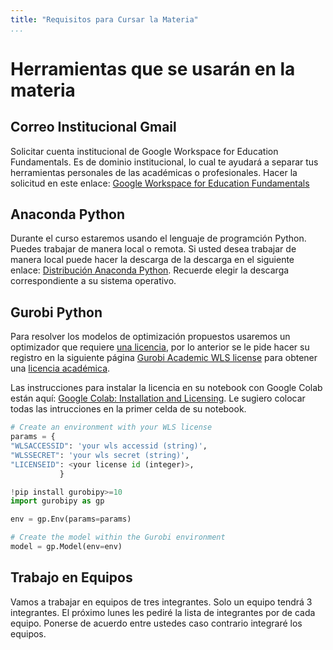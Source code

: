 ```yaml
---
title: "Requisitos para Cursar la Materia"
...
```


# Herramientas que se usarán en la materia


## Correo Institucional Gmail
Solicitar cuenta institucional de Google Workspace for Education Fundamentals.  Es de dominio institucional, lo cual te ayudará a separar tus herramientas personales de las académicas o profesionales. Hacer la solicitud en este enlace: [Google Workspace for Education Fundamentals](https://sites.google.com/universidad.anahuac.mx/software-anahuac-mexico/google-workspace)


## Anaconda Python

Durante el curso estaremos usando el lenguaje de programción Python. Puedes trabajar de manera local o remota. Si usted desea trabajar de manera local puede hacer la descarga de la descarga en el siguiente enlace: [Distribución Anaconda Python](https://www.anaconda.com/download). Recuerde elegir la descarga correspondiente a su sistema operativo.

## Gurobi Python
Para resolver los modelos de optimización propuestos usaremos un optimizador que requiere [una licencia](https://portal.gurobi.com/iam/register/), por lo anterior se le pide hacer su registro en la siguiente página [Gurobi Academic WLS license](https://www.gurobi.com/features/academic-wls-license/)  para obtener una [licencia académica](https://portal.gurobi.com/iam/register/).

Las instrucciones para instalar la licencia en su notebook con Google Colab están aquí: [Google Colab: Installation and Licensing](https://support.gurobi.com/hc/en-us/articles/4409582394769-Google-Colab-Installation-and-Licensing). Le sugiero colocar todas las intrucciones en la primer celda de su notebook.

```python
# Create an environment with your WLS license
params = {
"WLSACCESSID": 'your wls accessid (string)',
"WLSSECRET": 'your wls secret (string)',
"LICENSEID": <your license id (integer)>,
           }

!pip install gurobipy>=10
import gurobipy as gp

env = gp.Env(params=params)

# Create the model within the Gurobi environment
model = gp.Model(env=env)

```

## Trabajo en Equipos

Vamos a trabajar en equipos de tres integrantes. Solo un equipo tendrá 3 integrantes. El próximo lunes les pediré la lista de integrantes por de cada equipo. Ponerse de acuerdo entre ustedes caso contrario integraré los equipos.